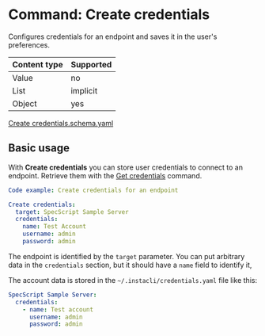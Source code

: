 # Command: Create credentials

Configures credentials for an endpoint and saves it in the user's preferences.

| Content type | Supported |
|--------------|-----------|
| Value        | no        |
| List         | implicit  |
| Object       | yes       |

[Create credentials.schema.yaml](schema/Create%20credentials.schema.yaml)

## Basic usage

With **Create credentials** you can store user credentials to connect to an endpoint. Retrieve them with
the [Get credentials](Get%20credentials.spec.md) command.

<!-- yaml specscript
Credentials: ${SCRIPT_TEMP_DIR}/credentials.yaml
-->

```yaml specscript
Code example: Create credentials for an endpoint

Create credentials:
  target: SpecScript Sample Server
  credentials:
    name: Test Account
    username: admin
    password: admin
```

The endpoint is identified by the `target` parameter. You can put arbitrary data in the `credentials` section, but it
should have a `name` field to identify it,

The account data is stored in the `~/.instacli/credentials.yaml` file like this:

```yaml
SpecScript Sample Server:
  credentials:
    - name: Test account
      username: admin
      password: admin
```
